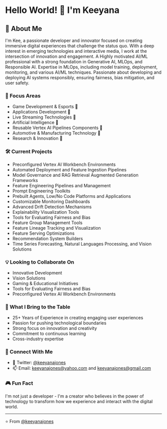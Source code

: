 
# Hello World! 👋 I'm Keeyana

## 👀 About Me
I'm Kee, a passionate developer and innovator focused on creating immersive digital experiences that challenge the status quo. With a deep interest in emerging technologies and interactive media, I work at the intersection of innovation and engagement. A Highly motivated AI/ML professional with a strong foundation in Generative AI, MLOps, and Responsible AI. Expertise in MLOps, including model training, deployment, monitoring, and various AI/ML techniques. Passionate about developing and deploying AI systems responsibly, ensuring fairness, bias mitigation, and user safety.


### 🎯 Focus Areas
- Game Development & Esports 🌱
- Applications Development 🌱
- Live Streaming Technologies 🌱
- Artificial Intelligence 🌱
- Reusable Vertex AI Pipelines Components 🌱
- Automotive & Manufacturing Technology 🌱
- Research & Innovation 🌱

### 🛠️ Current Projects
- Preconfigured Vertex AI Workbench Environments
- Automated Deployment and Feature Ingestion Pipelines
- Model Governance and RAG Retrieval Augmented Generation Frameworks
- Feature Engineering Pipelines and Management 
- Prompt Engineering Toolkits
- Prebuilt Agents, Low/No Code Platforms and Applications
- Customizable Monitoring Dashboards
- Advanced Drift Detection Mechanisms
- Explainability Visualization Tools
- Tools for Evaluating Fairness and Bias
- Feature Group Management Tools
- Feature Lineage Tracking and Visualization
- Feature Serving Optimizations
- Recommendation System Builders
- Time Series Forecasting, Natural Languages Processing, and Vision Solutions

### 💡 Looking to Collaborate On
- Innovative Development
- Vision Solutions
- Gaming & Educational Initiatives
- Tools for Evaluating Fairness and Bias
- Preconfigured Vertex AI Workbench Environments

### 🌟 What I Bring to the Table
- 25+ Years of Experience in creating engaging user experiences
- Passion for pushing technological boundaries
- Strong focus on innovation and creativity
- Commitment to continuous learning
- Cross-industry expertise

<!--- ### 📊 GitHub Stats
![Your GitHub stats](https://github-readme-stats.vercel.app/api?username=keeyanajones&show_icons=true&theme=radical)
--->

### 🔗 Connect With Me
- 💞️ Twitter: [@keeyanajones](https://twitter.com/keeyanajones)
- 📫 Email: keeyanajones@yahoo.com and keeyanajones@gmail.com

### 🎮 Fun Fact
I'm not just a developer - I'm a creator who believes in the power of technology to transform how we experience and interact with the digital world.

---
⭐️ From [@keeyanajones](https://github.com/keeyanajones)

<!---
keeyanajones/keeyanajones is a ✨ special ✨ repository because its `README.md` (this file) appears on your GitHub profile.
You can click the Preview link to take a look at your changes.
--->
